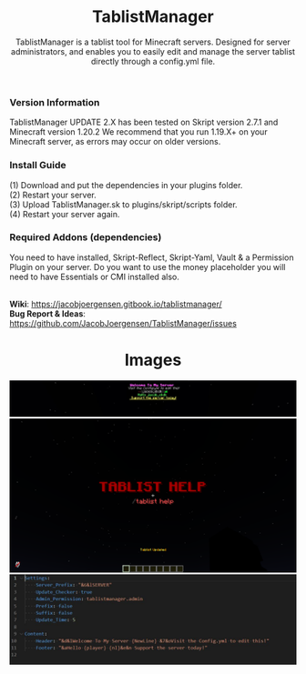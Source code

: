 <h1 align="center">TablistManager</h1>

<p align="center">TablistManager is a tablist tool for Minecraft servers. Designed for server administrators, and enables you to easily edit and manage the server tablist directly through a config.yml file.</p> <br>

<h3>Version Information</h3>
TablistManager UPDATE 2.X has been tested on Skript version 2.7.1 and Minecraft version 1.20.2 We recommend that you run 1.19.X+ on your Minecraft server, as errors may occur on older versions. <br>

<h3>Install Guide</h3>
(1) Download and put the dependencies in your plugins folder.<br>
(2) Restart your server. <br>
(3) Upload TablistManager.sk to plugins/skript/scripts folder. <br>
(4) Restart your server again. <br>

<h3>Required Addons (dependencies)</h3>
You need to have installed, Skript-Reflect, Skript-Yaml, Vault & a Permission Plugin on your server.
Do you want to use the money placeholder you will need to have Essentials or CMI installed also. <br><br>

**Wiki**: https://jacobjoergensen.gitbook.io/tablistmanager/
<br>**Bug Report & Ideas**: https://github.com/JacobJoergensen/TablistManager/issues

<h1 align="center">Images</h1>

![alt text](https://github.com/JacobJoergensen/TablistManager/blob/main/img/tablistm-showcase3.jpg?raw=true)
![alt text](https://github.com/JacobJoergensen/TablistManager/blob/main/img/tablistm-showcase.png?raw=true)
![alt text](https://github.com/JacobJoergensen/TablistManager/blob/main/img/TablistM-Config.jpg?raw=true)
